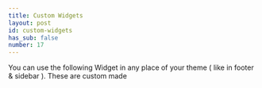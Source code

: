 ```yaml
---
title: Custom Widgets
layout: post
id: custom-widgets
has_sub: false
number: 17
---
```


You can use the following Widget in any place of your theme ( like in footer & sidebar ). These are custom made

<img alt="" src="{{ 'assets/images/72.jpg' | relative_url }}">
